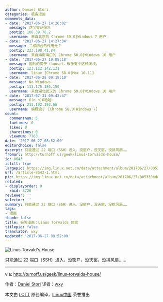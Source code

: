 ```yaml
---
author: Daniel Stori
categories: 极客漫画
comments_data:
- date: '2017-06-27 14:20:02'
  message: 这个笑话很冷
  postip: 106.39.78.2
  username: 来自北京的 Chrome 59.0|Windows 7 用户
- date: '2017-06-27 14:27:34'
  message: 二楼阳台的作用是？
  postip: 223.198.41.84
  username: 来自海南海口的 Chrome 50.0|Windows 10 用户
- date: '2017-06-27 19:08:18'
  message: 国外的房子（house），很多有个这种阁楼。
  postip: 123.112.142.131
  username: linux [Chrome 58.0|Mac 10.11]
- date: '2017-06-28 09:18:10'
  message: No Windows~
  postip: 111.175.186.150
  username: 来自湖北武汉的 Chrome 59.0|Windows 10 用户
- date: '2017-07-31 09:43:47'
  message: O(∩_∩)O哈哈~
  postip: 211.102.192.66
  username: 编程浪子 [Chrome 58.0|Windows 7]
count:
  commentnum: 5
  favtimes: 0
  likes: 0
  sharetimes: 0
  viewnum: 7763
date: '2017-06-27 08:52:00'
editorchoice: false
excerpt: 只能通过 22 端口（SSH）进入，没窗户，没天窗，没排风扇……
fromurl: http://turnoff.us/geek/linus-torvalds-house/
id: 8643
islctt: true
largepic: https://img.linux.net.cn/data/attachment/album/201706/27/005330hd8qcgeezn0g1mqq.png.large.jpg
url: /article-8643-1.html
pic: https://img.linux.net.cn/data/attachment/album/201706/27/005330hd8qcgeezn0g1mqq.png.thumb.jpg
related:
- displayorder: 0
  raid: 8720
reviewer: ''
selector: ''
summary: 只能通过 22 端口（SSH）进入，没窗户，没天窗，没排风扇……
tags:
- 漫画
thumb: false
title: 极客漫画：Linus Torvalds 的家
titlepic: false
translator: wxy
updated: '2017-06-27 08:52:00'
---
```


![Linus Torvald's House](https://img.linux.net.cn/data/attachment/album/201706/27/005330hd8qcgeezn0g1mqq.png)


只能通过 22 端口（SSH）进入，没窗户，没天窗，没排风扇……




---


via: <http://turnoff.us/geek/linus-torvalds-house/>


作者：[Daniel Stori](http://turnoff.us/about/) 译者：[wxy](https://github.com/wxy)


本文由 [LCTT](https://github.com/LCTT/TranslateProject) 原创编译，[Linux中国](https://linux.cn/) 荣誉推出